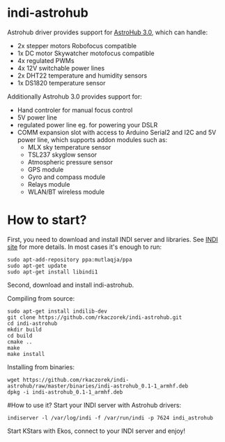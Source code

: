 # indi-astrohub
Astrohub driver provides support for [AstroHub 3.0](http://astrojolo.blogspot.com/p/astrohub-30.html), which can handle:
- 2x stepper motors Robofocus compatible
- 1x DC motor Skywatcher motofocus compatible
- 4x regulated PWMs
- 4x 12V switchable power lines
- 2x DHT22 temperature and humidity sensors
- 1x DS1820 temperature sensor

Additionally Astrohub 3.0 provides support for:
- Hand controler for manual focus control
- 5V power line
- regulated power line eg. for powering your DSLR
- COMM expansion slot with access to Arduino Serial2 and I2C and 5V power line, which supports addon modules such as:
  - MLX sky temperature sensor
  - TSL237 skyglow sensor
  - Atmospheric pressure sensor
  - GPS module
  - Gyro and compass module
  - Relays module
  - WLAN/BT wireless module

# How to start?
First, you need to download and install INDI server and libraries. See [INDI site](http://indilib.org/download.html) for more details.
In most cases it's enough to run:
```
sudo apt-add-repository ppa:mutlaqja/ppa
sudo apt-get update
sudo apt-get install libindi1
```
Second, download and install indi-astrohub.

Compiling from source:
```
sudo apt-get install indilib-dev
git clone https://github.com/rkaczorek/indi-astrohub.git
cd indi-astrohub
mkdir build
cd build
cmake ..
make
make install
```
Installing from binaries:
```
wget https://github.com/rkaczorek/indi-astrohub/raw/master/binaries/indi-astrohub_0.1-1_armhf.deb
dpkg -i indi-astrohub_0.1-1_armhf.deb
```

#How to use it?
Start your INDI server with Astrohub drivers:

`indiserver -l /var/log/indi -f /var/run/indi -p 7624 indi_astrohub`

Start KStars with Ekos, connect to your INDI server and enjoy!

